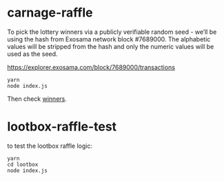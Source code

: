 # carnage-raffle

To pick the lottery winners via a publicly verifiable random seed - we’ll be using the hash from Exosama network block #7689000. The alphabetic values will be stripped from the hash and only the numeric values will be used as the seed.

https://explorer.exosama.com/block/7689000/transactions

```
yarn
node index.js
```

Then check [winners](./winners.json).

# lootbox-raffle-test

to test the lootbox raffle logic:

```
yarn
cd lootbox
node index.js

```
